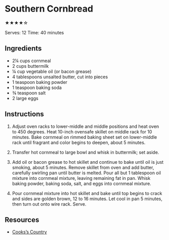 # Southern Cornbread

★★★★☆

Serves: 12
Time: 40 minutes

## Ingredients

* 2¼ cups cornmeal
* 2 cups buttermilk
* ¼ cup vegetable oil (or bacon grease)
* 4 tablespoons unsalted butter, cut into pieces
* 1 teaspoon baking powder
* 1 teaspoon baking soda
* ¾ teaspoon salt
* 2 large eggs

## Instructions

1. Adjust oven racks to lower-middle and middle positions and heat oven to 450 degrees. Heat 10-inch ovensafe skillet on middle rack for 10 minutes. Bake cornmeal on rimmed baking sheet set on lower-middle rack until fragrant and color begins to deepen, about 5 minutes.

2. Transfer hot cornmeal to large bowl and whisk in buttermilk; set aside.

3. Add oil or bacon grease to hot skillet and continue to bake until oil is just smoking, about 5 minutes. Remove skillet from oven and add butter, carefully swirling pan until butter is melted. Pour all but 1 tablespoon oil mixture into cornmeal mixture, leaving remaining fat in pan. Whisk baking powder, baking soda, salt, and eggs into cornmeal mixture.

3. Pour cornmeal mixture into hot skillet and bake until top begins to crack and sides are golden brown, 12 to 16 minutes. Let cool in pan 5 minutes, then turn out onto wire rack. Serve.

## Resources

* [Cooks’s Country](https://www.cookscountry.com/recipes/4082-southern-style-skillet-cornbread)

